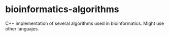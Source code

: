 # bioinformatics-algorithms
C++ implementation of several algorithms used in bioinformatics. Might use other languajes. 
